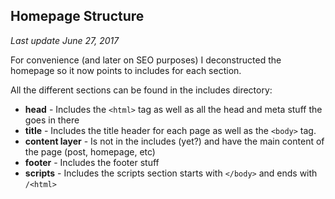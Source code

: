 ## Homepage Structure
_Last update June 27, 2017_

For convenience (and later on SEO purposes) I deconstructed the homepage so it now points to includes for each section.

All the different sections can be found in the includes directory:

* **head** - Includes the `<html>` tag as well as all the head and meta stuff the goes in there
* **title** - Includes the title header for each page as well as the `<body>` tag.
* **content layer** - Is not in the includes (yet?) and have the main content of the page (post, homepage, etc)
* **footer** - Includes the footer stuff
* **scripts** - Includes the scripts section starts with `</body>` and ends with `/<html>`

